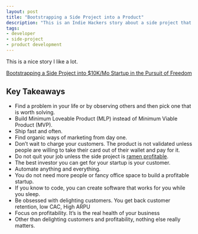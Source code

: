 ```yaml
---
layout: post
title: "Bootstrapping a Side Project into a Product"
description: "This is an Indie Hackers story about a side project that become a product"
tags:
- developer
- side-project
- product development
---
```


This is a nice story I like a lot. 

[Bootstrapping a Side Project into $10K/Mo Startup in the Pursuit of Freedom](https://www.indiehackers.com/@shyjal/bootstrapping-a-side-project-into-10k-mo-startup-in-the-pursuit-of-freedom-cd8e91b4ad)

## Key Takeaways
* Find a problem in your life or by observing others and then pick one that is worth solving.
* Build Minimum Loveable Product (MLP) instead of Minimum Viable Product (MVP).
* Ship fast and often.
* Find organic ways of marketing from day one.
* Don’t wait to charge your customers. The product is not validated unless people are willing to take their card out of their wallet and pay for it.
* Do not quit your job unless the side project is [ramen profitable](http://www.paulgraham.com/ramenprofitable.html).
* The best investor you can get for your startup is your customer.
* Automate anything and everything.
* You do not need more people or fancy office space to build a profitable startup.
* If you know to code, you can create software that works for you while you sleep.
* Be obsessed with delighting customers. You get back customer retention, low CAC, High ARPU
* Focus on profitability. It’s is the real health of your business
* Other than delighting customers and profitability, nothing else really matters.

